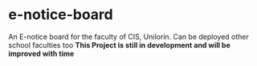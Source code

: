 # e-notice-board
An E-notice board for the faculty of CIS, Unilorin.
Can be deployed other school faculties too
**This Project is still in development and will be improved with time**
